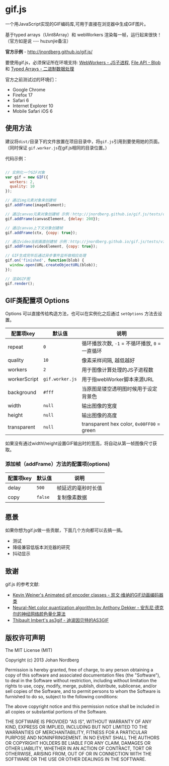 
# gif.js

一个用JavaScript实现的GIF编码库,可用于直接在浏览器中生成GIF图片。

基于typed arrays（Uint8Array）和 webWorkers 渲染每一帧，运行起来很快！（官方如是说 --- huzunjie备注）

**官方示例** - http://jnordberg.github.io/gif.js/

要使用gif.js，必须保证所在环境支持: [WebWorkers - JS子进程](http://www.w3.org/TR/workers/), [File API - Blob](http://www.w3.org/TR/FileAPI/) 和 [Typed Arrays - 二进制数据处理](http://www.cnblogs.com/iicx/p/3859969.html)

官方之前测试过的环境们：
  * Google Chrome
  * Firefox 17
  * Safari 6
  * Internet Explorer 10
  * Mobile Safari iOS 6

## 使用方法

建议将`dist/`目录下的文件放置在项目目录中，将`gif.js`引用到要使用她的页面。（同时保证 `gif.worker.js`在gif.js相同的目录位置。）

代码示例：

```javascript

// 实例化一个GIF对象
var gif = new GIF({
  workers: 2,
  quality: 10
});

// 通过img元素对象来创建帧
gif.addFrame(imageElement);

// 通过canvas元素对象创建帧 示例：http://jnordberg.github.io/gif.js/tests/canvas.html
gif.addFrame(canvasElement, {delay: 200});

// 通过canvas上下文对象创建帧
gif.addFrame(ctx, {copy: true});

// 通过video当前画面创建帧 示例：http://jnordberg.github.io/gif.js/tests/video.html
gif.addFrame(videoElement, {copy: true});

// GIF生成完毕后通过异步事件监听做相应处理
gif.on('finished', function(blob) {
  window.open(URL.createObjectURL(blob));
});

// 渲染GIF图
gif.render();
```

## GIF类配置项 Options 

Options 可以直接传给构造方法，也可以在实例化之后通过 `setOptions` 方法去设置。

| 配置项key    | 默认值          | 说明                                               |
| -------------|-----------------|----------------------------------------------------|
| repeat       | `0`             | 循环播放次数, `-1` = 不循环播放, `0` = 一直循环    |
| quality      | `10`            | 像素采样间隔, 越低越好                             |
| workers      | `2`             | 用于图像计算处理的JS子进程数                       |
| workerScript | `gif.worker.js` | 用于指webWorker脚本来源URL                         |
| background   | `#fff`          | 当原图是镂空透明图时候用于设定背景色               |
| width        | `null`          | 输出图像的宽度                                     |
| height       | `null`          | 输出图像的高度                                     |
| transparent  | `null`          | transparent hex color, `0x00FF00` = green          |

如果没有通过width\height设置GIF输出时的宽高，将自动从第一帧图像尺寸获取。

### 添加帧（addFrame）方法的配置项(options)

| 配置项key    | 默认值          | 说明                                               |
| -------------|-----------------|----------------------------------------------------|
| delay        | `500`           | 帧延迟的毫秒时长值                                 |
| copy         | `false`         | 复制像素数据                                       |

## 愿景

如果你想为gif.js做一些贡献，下面几个方向都可以去搞一搞。

 * 测试
 * 降级兼容低版本浏览器的研究
 * 抖动显示

## 致谢

gif.js 的参考文献:

 * [Kevin Weiner's Animated gif encoder classes - 凯文·维纳的GIF动画编码器类](http://www.fmsware.com/stuff/gif.html)
 * [Neural-Net color quantization algorithm by Anthony Dekker - 安东尼·德克尔的神经网络颜色量化算法](http://members.ozemail.com.au/~dekker/NEUQUANT.HTML)
 * [Thibault Imbert's as3gif - 迪波因贝特的AS3GIF](https://code.google.com/p/as3gif/)

## 版权许可声明

The MIT License (MIT)

Copyright (c) 2013 Johan Nordberg

Permission is hereby granted, free of charge, to any person obtaining a copy
of this software and associated documentation files (the "Software"), to deal
in the Software without restriction, including without limitation the rights
to use, copy, modify, merge, publish, distribute, sublicense, and/or sell
copies of the Software, and to permit persons to whom the Software is
furnished to do so, subject to the following conditions:

The above copyright notice and this permission notice shall be included in
all copies or substantial portions of the Software.

THE SOFTWARE IS PROVIDED "AS IS", WITHOUT WARRANTY OF ANY KIND, EXPRESS OR
IMPLIED, INCLUDING BUT NOT LIMITED TO THE WARRANTIES OF MERCHANTABILITY,
FITNESS FOR A PARTICULAR PURPOSE AND NONINFRINGEMENT. IN NO EVENT SHALL THE
AUTHORS OR COPYRIGHT HOLDERS BE LIABLE FOR ANY CLAIM, DAMAGES OR OTHER
LIABILITY, WHETHER IN AN ACTION OF CONTRACT, TORT OR OTHERWISE, ARISING FROM,
OUT OF OR IN CONNECTION WITH THE SOFTWARE OR THE USE OR OTHER DEALINGS IN
THE SOFTWARE.
